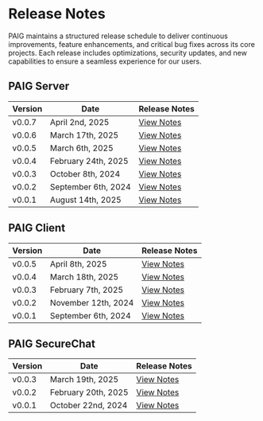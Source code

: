 # Release Notes  

PAIG maintains a structured release schedule to deliver continuous improvements, feature enhancements, and critical bug fixes across its core projects. Each release includes optimizations, security updates, and new capabilities to ensure a seamless experience for our users. 

## **PAIG Server**

| Version | Date                | Release Notes                             |
|---------|---------------------|-------------------------------------------|
| v0.0.7  | April 2nd, 2025     | [View Notes](paig-server/release0.0.7.md) |
| v0.0.6  | March 17th, 2025    | [View Notes](paig-server/release0.0.6.md) |
| v0.0.5  | March 6th, 2025     | [View Notes](paig-server/release0.0.5.md) |
| v0.0.4  | February 24th, 2025 | [View Notes](paig-server/release0.0.4.md) |
| v0.0.3  | October 8th, 2024   | [View Notes](paig-server/release0.0.3.md) |
| v0.0.2  | September 6th, 2024 | [View Notes](paig-server/release0.0.2.md) |
| v0.0.1  | August 14th, 2025   | [View Notes](paig-server/release0.0.1.md) |



## **PAIG Client**

| Version | Date                | Release Notes                             |
|---------|---------------------|-------------------------------------------|
| v0.0.5  | April 8th, 2025     | [View Notes](paig-client/release0.0.5.md) |
| v0.0.4  | March 18th, 2025    | [View Notes](paig-client/release0.0.4.md) |
| v0.0.3  | February 7th, 2025  | [View Notes](paig-client/release0.0.3.md) |
| v0.0.2  | November 12th, 2024 | [View Notes](paig-client/release0.0.2.md) |
| v0.0.1  | September 6th, 2024 | [View Notes](paig-client/release0.0.1.md) |


## **PAIG SecureChat**

| Version | Date                | Release Notes                             |
|---------|---------------------|-------------------------------------------|
| v0.0.3  | March 19th, 2025    | [View Notes](paig-securechat/release0.0.3.md) |
| v0.0.2  | February 20th, 2025 | [View Notes](paig-securechat/release0.0.2.md) |
| v0.0.1  | October 22nd, 2024  | [View Notes](paig-securechat/release0.0.1.md) |
